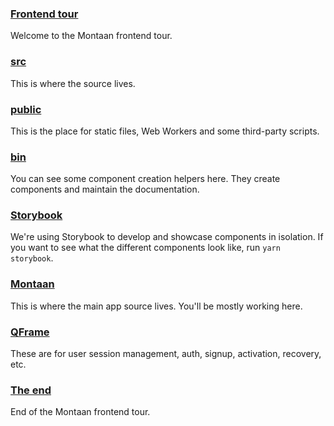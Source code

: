 ### [Frontend tour](/frontend)

Welcome to the Montaan frontend tour.

### [src](/frontend/src)

This is where the source lives.

### [public](/frontend/public)

This is the place for static files, Web Workers and some third-party scripts.

### [bin](/frontend/bin)

You can see some component creation helpers here. They create components and maintain the documentation.

### [Storybook](/frontend/.storybook)

We're using Storybook to develop and showcase components in isolation. If you want to see what the different components look like, run `yarn storybook`.

### [Montaan](/frontend/src/Montaan)

This is where the main app source lives. You'll be mostly working here.

### [QFrame](/frontend/src/qframe)

These are for user session management, auth, signup, activation, recovery, etc.

### [The end](/frontend)

End of the Montaan frontend tour.
